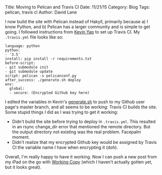 Title: Moving to Pelican and Travis CI
Date: 11/21/15
Category: Blog
Tags: pelican, travis cl
Author: David Lane

I now build the site with Pelican instead of Hakyll, primarily because a) I know Python, and b) Pelican has a larger community and is simple to get going.
I followed instructions from [Kevin Yap](http://kevinyap.ca/2014/06/deploying-pelican-sites-using-travis-ci) to set up Travis CI. My `.travis.yml` file looks like so:
```
language: python
python:
- '3.5'
install: pip install -r requirements.txt
before-script:
- git submodule init
- git submodule update
script: pelican -s pelicanconf.py
after_success: ./generate.sh deploy
env:
  global:
  - secure: (Encrypted Github key here)
```

I edited the variables in Kevin's [generate.sh](https://github.com/iKevinY/iKevinY.github.io/blob/src/generate.sh) to push to my Github user page's master branch, and all seems to be working: Travis CI builds the site.
Some stupid things I did as I was trying to get it working:
* Didn't build the site before trying to deploy in `.travis.yml`. This resulted in an rsync change_dir error that mentioned the remote directory. But the output directory not existing was the real problem. Facepalm moment.
* Didn't realize that my encrypted Github key would be assigned by Travis CI the variable name I have when encrypting it (doh).

Overall, I'm really happy to have it working. Now I can push a new post from my iPad on the go with [Working Copy](http://workingcopyapp.com) (which I haven't actually gotten yet, but it looks great).
